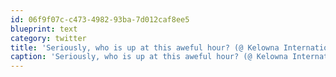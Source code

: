 ```yaml
---
id: 06f9f07c-c473-4982-93ba-7d012caf8ee5
blueprint: text
category: twitter
title: 'Seriously, who is up at this aweful hour? (@ Kelowna International Airport (YLW)) 4sq.com/mRedVP'
caption: 'Seriously, who is up at this aweful hour? (@ Kelowna International Airport (YLW)) <a href="http://4sq.com/mRedVP" title="http://4sq.com/mRedVP" class="link link_untco">4sq.com/mRedVP</a>'
---
```

